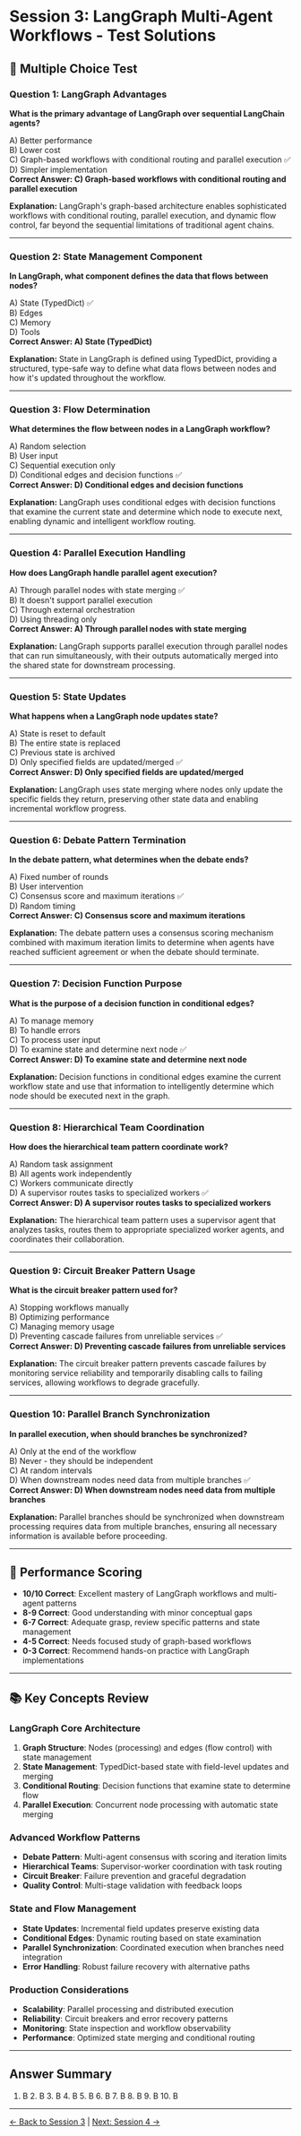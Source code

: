 # Session 3: LangGraph Multi-Agent Workflows - Test Solutions

## 📝 Multiple Choice Test

### Question 1: LangGraph Advantages
**What is the primary advantage of LangGraph over sequential LangChain agents?**

A) Better performance  
B) Lower cost  
C) Graph-based workflows with conditional routing and parallel execution ✅  
D) Simpler implementation  
**Correct Answer: C) Graph-based workflows with conditional routing and parallel execution**

**Explanation:** LangGraph's graph-based architecture enables sophisticated workflows with conditional routing, parallel execution, and dynamic flow control, far beyond the sequential limitations of traditional agent chains.

---

### Question 2: State Management Component
**In LangGraph, what component defines the data that flows between nodes?**

A) State (TypedDict) ✅  
B) Edges  
C) Memory  
D) Tools  
**Correct Answer: A) State (TypedDict)**

**Explanation:** State in LangGraph is defined using TypedDict, providing a structured, type-safe way to define what data flows between nodes and how it's updated throughout the workflow.

---

### Question 3: Flow Determination
**What determines the flow between nodes in a LangGraph workflow?**

A) Random selection  
B) User input  
C) Sequential execution only  
D) Conditional edges and decision functions ✅  
**Correct Answer: D) Conditional edges and decision functions**

**Explanation:** LangGraph uses conditional edges with decision functions that examine the current state and determine which node to execute next, enabling dynamic and intelligent workflow routing.

---

### Question 4: Parallel Execution Handling
**How does LangGraph handle parallel agent execution?**

A) Through parallel nodes with state merging ✅  
B) It doesn't support parallel execution  
C) Through external orchestration  
D) Using threading only  
**Correct Answer: A) Through parallel nodes with state merging**

**Explanation:** LangGraph supports parallel execution through parallel nodes that can run simultaneously, with their outputs automatically merged into the shared state for downstream processing.

---

### Question 5: State Updates
**What happens when a LangGraph node updates state?**

A) State is reset to default  
B) The entire state is replaced  
C) Previous state is archived  
D) Only specified fields are updated/merged ✅  
**Correct Answer: D) Only specified fields are updated/merged**

**Explanation:** LangGraph uses state merging where nodes only update the specific fields they return, preserving other state data and enabling incremental workflow progress.

---

### Question 6: Debate Pattern Termination
**In the debate pattern, what determines when the debate ends?**

A) Fixed number of rounds  
B) User intervention  
C) Consensus score and maximum iterations ✅  
D) Random timing  
**Correct Answer: C) Consensus score and maximum iterations**

**Explanation:** The debate pattern uses a consensus scoring mechanism combined with maximum iteration limits to determine when agents have reached sufficient agreement or when the debate should terminate.

---

### Question 7: Decision Function Purpose
**What is the purpose of a decision function in conditional edges?**

A) To manage memory  
B) To handle errors  
C) To process user input  
D) To examine state and determine next node ✅  
**Correct Answer: D) To examine state and determine next node**

**Explanation:** Decision functions in conditional edges examine the current workflow state and use that information to intelligently determine which node should be executed next in the graph.

---

### Question 8: Hierarchical Team Coordination
**How does the hierarchical team pattern coordinate work?**

A) Random task assignment  
B) All agents work independently  
C) Workers communicate directly  
D) A supervisor routes tasks to specialized workers ✅  
**Correct Answer: D) A supervisor routes tasks to specialized workers**

**Explanation:** The hierarchical team pattern uses a supervisor agent that analyzes tasks, routes them to appropriate specialized worker agents, and coordinates their collaboration.

---

### Question 9: Circuit Breaker Pattern Usage
**What is the circuit breaker pattern used for?**

A) Stopping workflows manually  
B) Optimizing performance  
C) Managing memory usage  
D) Preventing cascade failures from unreliable services ✅  
**Correct Answer: D) Preventing cascade failures from unreliable services**

**Explanation:** The circuit breaker pattern prevents cascade failures by monitoring service reliability and temporarily disabling calls to failing services, allowing workflows to degrade gracefully.

---

### Question 10: Parallel Branch Synchronization
**In parallel execution, when should branches be synchronized?**

A) Only at the end of the workflow  
B) Never - they should be independent  
C) At random intervals  
D) When downstream nodes need data from multiple branches ✅  
**Correct Answer: D) When downstream nodes need data from multiple branches**

**Explanation:** Parallel branches should be synchronized when downstream processing requires data from multiple branches, ensuring all necessary information is available before proceeding.

---

## 🎯 Performance Scoring

- **10/10 Correct**: Excellent mastery of LangGraph workflows and multi-agent patterns
- **8-9 Correct**: Good understanding with minor conceptual gaps
- **6-7 Correct**: Adequate grasp, review specific patterns and state management
- **4-5 Correct**: Needs focused study of graph-based workflows
- **0-3 Correct**: Recommend hands-on practice with LangGraph implementations

---

## 📚 Key Concepts Review

### LangGraph Core Architecture
1. **Graph Structure**: Nodes (processing) and edges (flow control) with state management
2. **State Management**: TypedDict-based state with field-level updates and merging
3. **Conditional Routing**: Decision functions that examine state to determine flow
4. **Parallel Execution**: Concurrent node processing with automatic state merging

### Advanced Workflow Patterns
- **Debate Pattern**: Multi-agent consensus with scoring and iteration limits
- **Hierarchical Teams**: Supervisor-worker coordination with task routing
- **Circuit Breaker**: Failure prevention and graceful degradation
- **Quality Control**: Multi-stage validation with feedback loops

### State and Flow Management
- **State Updates**: Incremental field updates preserve existing data
- **Conditional Edges**: Dynamic routing based on state examination
- **Parallel Synchronization**: Coordinated execution when branches need integration
- **Error Handling**: Robust failure recovery with alternative paths

### Production Considerations
- **Scalability**: Parallel processing and distributed execution
- **Reliability**: Circuit breakers and error recovery patterns
- **Monitoring**: State inspection and workflow observability
- **Performance**: Optimized state merging and conditional routing

---

## Answer Summary
1. B  2. B  3. B  4. B  5. B  6. B  7. B  8. B  9. B  10. B

---

[← Back to Session 3](Session3_LangGraph_Multi_Agent_Workflows.md) | [Next: Session 4 →](Session4_CrewAI_Team_Orchestration.md)
